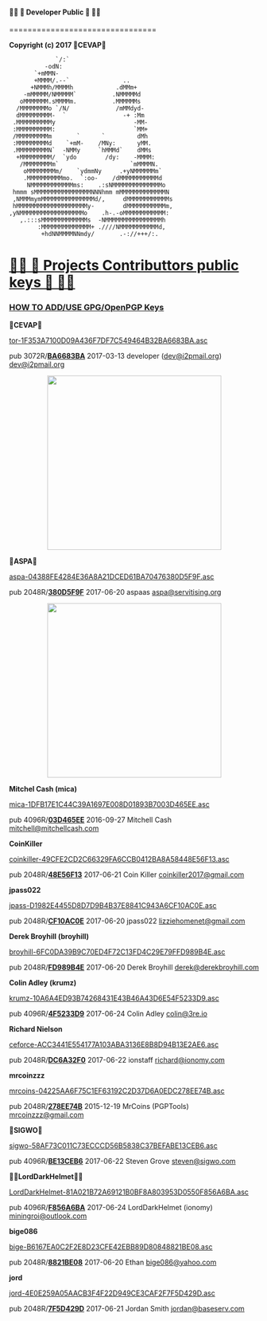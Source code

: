 #### 👨‍💻 🔑 Developer Public 🔑 👩‍💻
================================

**Copyright (c) 2017 🐼CEVAP🐼**

                 `/:`                           
              -odN:                             
           `+mMMN-                              
           +MMMM/.--`               ..          
          +NMMMh/MMMMh            .dMMm+        
        -mMMMMM/NMMMMM`          .NMMMMMd       
       oMMMMMMM.sMMMMm.          .MMMMMMs       
      /MMMMMMMMo `/N/             /mMMdyd-      
      dMMMMMMMMM-  `                -+ :Mm      
     .MMMMMMMMMMy                      -MM-     
     :MMMMMMMMMM:                      `MM+     
     /MMMMMMMMMm       `      `         dMh     
     :MMMMMMMMMd    `+mM-    /MNy:      yMM.    
     .MMMMMMMMMN`  -NMMy     `hMMMd`    dMMs    
      +MMMMMMMMM/  `ydo        /dy:    -MMMM:   
       /MMMMMMMMm`                    `mMMMMN.  
        oMMMMMMMMm/    `ydmmNy     .+yNMMMMMMm` 
        .MMMMMMMMMMmo.  `:oo-    /dMMMMMMMMMMMd 
         NMMMMMMMMMMMMms:    .:sNMMMMMMMMMMMMMMo
     hmmm sMMMMMMMMMMMMMMMMNNNhmm mMMMMMMMMMMMMMN
     ,NMMMmymMMMMMMMMMMMMMMMd/,     dMMMMMMMMMMMMs
     hMMMMMMMMMMMMMMMMMMMMy-        dMMMMMMMMMMMm,
    ,yNMMMMMMMMMMMMMMMMMMo    .h-.-oMMMMMMMMMMMM: 
       ,.:::sMMMMMMMMMMMMMs  -NMMMMMMMMMMMMMMMMh  
            :MMMMMMMMMMMMMM+ .////NMMMMMMMMMMMd,  
             +hdNNMMMMNNmdy/       .-://+++/:.    


[👨‍💻 🔑 Projects Contributtors public keys 🔑 👩‍💻](https://github.com/cevap/ion/tree/master/doc/publickeys)
====================================================

### **[HOW TO ADD/USE GPG/OpenPGP Keys](../contrib/gitian-keys/README.md)**

**🐼CEVAP🐼**

[tor-1F353A7100D09A436F7DF7C549464B32BA6683BA.asc](../contrib/gitian-keys/tor-1F353A7100D09A436F7DF7C549464B32BA6683BA.asc)

pub  3072R/**[BA6683BA](https://pgp.mit.edu/pks/lookup?op=get&search=0x49464B32BA6683BA)** 2017-03-13 developer (dev@i2pmail.org) <dev@i2pmail.org>
<p align="center">
  <img src="https://raw.githubusercontent.com/cevap/ion/master/doc/publickeys/publickey-cevap.png" width="350"/>
</p>


**🔩ASPA🔩**

[aspa-04388FE4284E36A8A21DCED61BA70476380D5F9F.asc](../contrib/gitian-keys/aspa-04388FE4284E36A8A21DCED61BA70476380D5F9F.asc)

pub  2048R/**[380D5F9F](https://pgp.mit.edu/pks/lookup?op=get&search=0x1BA70476380D5F9F)** 2017-06-20 aspaas <aspa@servitising.org>
<p align="center">
  <img src="https://raw.githubusercontent.com/cevap/ion/master/doc/publickeys/publickey-aspa.png" width="350"/>
</p>


**Mitchel Cash (mica)**

[mica-1DFB17E1C44C39A1697E008D01893B7003D465EE.asc](../contrib/gitian-keys/mica-1DFB17E1C44C39A1697E008D01893B7003D465EE.asc)

pub  4096R/**[03D465EE](https://pgp.mit.edu/pks/lookup?op=get&search=0x01893B7003D465EE)** 2016-09-27 Mitchell Cash <mitchell@mitchellcash.com>


**CoinKiller**

[coinkiller-49CFE2CD2C66329FA6CCB0412BA8A58448E56F13.asc](../contrib/gitian-keys/coinkiller-49CFE2CD2C66329FA6CCB0412BA8A58448E56F13.asc)

pub  2048R/**[48E56F13](https://pgp.mit.edu/pks/lookup?op=get&search=0x2BA8A58448E56F13)** 2017-06-21 Coin Killer <coinkiller2017@gmail.com>


**jpass022**

[jpass-D1982E4455D8D7D9B4B37E8841C943A6CF10AC0E.asc](../contrib/gitian-keys/jpass-D1982E4455D8D7D9B4B37E8841C943A6CF10AC0E.asc)

pub  2048R/**[CF10AC0E](https://pgp.mit.edu/pks/lookup?op=get&search=0x41C943A6CF10AC0E)** 2017-06-20 jpass022 <lizziehomenet@gmail.com>


**Derek Broyhill (broyhill)**

[broyhill-6FC0DA39B9C70ED4F72C13FD4C29E79FFD989B4E.asc](../contrib/gitian-keys/broyhill-6FC0DA39B9C70ED4F72C13FD4C29E79FFD989B4E.asc)

pub  2048R/**[FD989B4E](https://pgp.mit.edu/pks/lookup?op=get&search=0x4C29E79FFD989B4E)** 2017-06-20 Derek Broyhill <derek@derekbroyhill.com>


**Colin Adley (krumz)**

[krumz-10A6A4ED93B74268431E43B46A43D6E54F5233D9.asc](../contrib/gitian-keys/krumz-10A6A4ED93B74268431E43B46A43D6E54F5233D9.asc)

pub  4096R/**[4F5233D9](https://pgp.mit.edu/pks/lookup?op=get&search=0x6A43D6E54F5233D9)** 2017-06-24 Colin Adley <colin@3re.io>


**Richard Nielson**

[ceforce-ACC3441E554177A103ABA3136E8B8D94B13E2AE6.asc](../contrib/gitian-keys/ceforce-ACC3441E554177A103ABA3136E8B8D94B13E2AE6.asc)

pub  2048R/**[DC6A32F0](https://pgp.mit.edu/pks/lookup?op=get&search=0x6EF669A4DC6A32F0)** 2017-06-22 ionstaff <richard@ionomy.com>


**mrcoinzzz**

[mrcoins-04225AA6F75C1EF63192C2D37D6A0EDC278EE74B.asc](../contrib/gitian-keys/mrcoins-04225AA6F75C1EF63192C2D37D6A0EDC278EE74B.asc)

pub  2048R/**[278EE74B](https://pgp.mit.edu/pks/lookup?op=get&search=0x7D6A0EDC278EE74B)** 2015-12-19 MrCoins (PGPTools) <mrcoinzzz@gmail.com>


**🛃SIGWO🛃**

[sigwo-58AF73C011C73ECCCD56B5838C37BEFABE13CEB6.asc](../contrib/gitian-keys/sigwo-58AF73C011C73ECCCD56B5838C37BEFABE13CEB6.asc)

pub  4096R/**[BE13CEB6](https://pgp.mit.edu/pks/lookup?op=get&search=0x8C37BEFABE13CEB6)** 2017-06-22 Steven Grove <steven@sigwo.com>


**👨‍🔬LordDarkHelmet👨‍🔬**

[LordDarkHelmet-81A021B72A69121B0BF8A803953D0550F856A6BA.asc](../contrib/gitian-keys/LordDarkHelmet-81A021B72A69121B0BF8A803953D0550F856A6BA.asc)

pub  4096R/**[F856A6BA](https://pgp.mit.edu/pks/lookup?op=get&search=0x953D0550F856A6BA)** 2017-06-24 LordDarkHelmet (ionomy) <miningroi@outlook.com>


**bige086**

[bige-B6167EA0C2F2E8D23CFE42EBB89D80848821BE08.asc](../contrib/gitian-keys/bige-B6167EA0C2F2E8D23CFE42EBB89D80848821BE08.asc)

pub  2048R/**[8821BE08](https://pgp.mit.edu/pks/lookup?op=get&search=0xB89D80848821BE08)** 2017-06-20 Ethan <bige086@yahoo.com>


**jord**

[jord-4E0E259A05AACB3F4F22D949CE3CAF2F7F5D429D.asc](../contrib/gitian-keys/jord-4E0E259A05AACB3F4F22D949CE3CAF2F7F5D429D.asc)

pub  2048R/**[7F5D429D](https://pgp.mit.edu/pks/lookup?op=get&search=0xCE3CAF2F7F5D429D)** 2017-06-21 Jordan Smith <jordan@baseserv.com>

